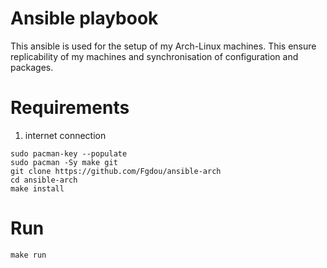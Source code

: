 # Ansible playbook

This ansible is used for the setup of my Arch-Linux machines. This ensure replicability of my machines and synchronisation of configuration and packages.

# Requirements
1. internet connection
```shell
sudo pacman-key --populate
sudo pacman -Sy make git
git clone https://github.com/Fgdou/ansible-arch
cd ansible-arch
make install
```

# Run
```shell
make run
```
